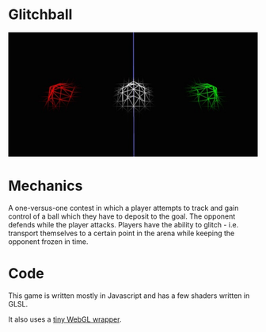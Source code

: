 # Glitchball

![Screenshot](screenshot.jpg)

# Mechanics

A one-versus-one contest in which a player attempts to track and gain control of
a ball which they have to deposit to the goal. The opponent defends while the
player attacks. Players have the ability to glitch - i.e. transport themselves
to a certain point in the arena while keeping the opponent frozen in time.

# Code

This game is written mostly in Javascript and has a few shaders written in GLSL.

It also uses a [tiny WebGL wrapper](http://twgljs.org).
